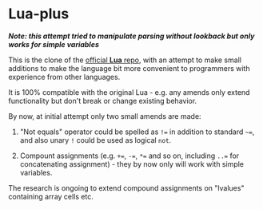 # Lua-plus

_**Note: this attempt tried to manipulate parsing without lookback but only
works for simple variables**_

This is the clone of the [official **Lua** repo](https://github.com/lua/lua), with an attempt to make small additions to
make the language bit more convenient to programmers with experience from other languages.

It is 100% compatible with the original Lua - e.g. any amends only extend functionality but don't break or change
existing behavior.

By now, at initial attempt only two small amends are made:

1. "Not equals" operator could be spelled as `!=` in addition to standard `~=`, and also unary `!` could be used as
    logical `not`.

2. Compount assignments (e.g. `+=`, `-=`, `*=` and so on, including `..=` for concatenating assignment) - they by now
    only will work with simple variables.

The research is ongoing to extend compound assignments on "lvalues" containing array cells etc. 
